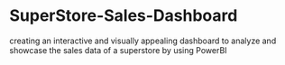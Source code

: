 # SuperStore-Sales-Dashboard
creating an interactive and visually appealing 
dashboard to analyze and showcase the sales data of 
a superstore by using PowerBI 

